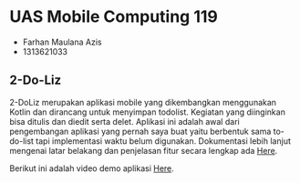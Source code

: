 # UAS Mobile Computing 119

- Farhan Maulana Azis
- 1313621033

##  2-Do-Liz
2-DoLiz merupakan aplikasi mobile yang dikembangkan menggunakan Kotlin dan dirancang untuk menyimpan todolist. Kegiatan yang diinginkan bisa ditulis dan diedit serta delet. Aplikasi ini adalah awal dari pengembangan aplikasi yang pernah saya buat yaitu berbentuk sama to-do-list tapi implementasi waktu belum digunakan. Dokumentasi lebih lanjut mengenai latar belakang dan penjelasan fitur secara lengkap ada [Here]().

Berikut ini adalah video demo aplikasi [Here](https://youtu.be/GusR-vBlqsw).
